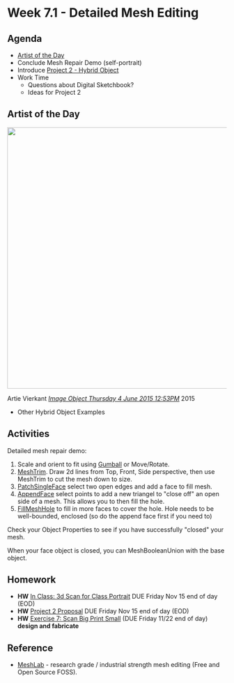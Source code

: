# Week 7.1 - Detailed Mesh Editing

## Agenda
- [Artist of the Day](#artist-of-the-day)
- Conclude Mesh Repair Demo (self-portrait)
- Introduce [Project 2 - Hybrid Object](../projects/project2)
- Work Time
  - Questions about Digital Sketchbook?
  - Ideas for Project 2

## Artist of the Day

<img src="https://whitneymedia.org/assets/artwork/66072/2022_118_vw2_cropped.jpeg" width=600>

Artie Vierkant _[Image Object Thursday 4 June 2015 12:53PM](https://whitney.org/collection/works/66072)_ 2015

- Other Hybrid Object Examples

## Activities
Detailed mesh repair demo:
1. Scale and orient to fit using [Gumball](https://docs.mcneel.com/rhino/8/help/en-us/commands/gumball.htm?Highlight=gumball) or Move/Rotate.
2. [MeshTrim](https://docs.mcneel.com/rhino/8/help/en-us/commands/meshtrim.htm?Highlight=MeshTrim). Draw 2d lines from Top, Front, Side perspective, then use MeshTrim to cut the mesh down to size.
3. [PatchSingleFace](https://docs.mcneel.com/rhino/8/help/en-us/commands/patchsingleface.htm?Highlight=patchsingleface) select two open edges and add a face to fill mesh.
4. [AppendFace](https://docs.mcneel.com/rhino/8/help/en-us/commands/3dface.htm#Append) select points to add a new triangel to "close off" an open side of a mesh. This allows you to then fill the hole.
5. [FillMeshHole](https://docs.mcneel.com/rhino/8/help/en-us/commands/fillmeshhole.htm?Highlight=fillmeshhole) to fill in more faces to cover the hole. Hole needs to be well-bounded, enclosed (so do the append face first if you need to)

Check your Object Properties to see if you have successfully "closed" your mesh.

When your face object is closed, you can MeshBooleanUnion with the base object.

## Homework
- **HW** [In Class: 3d Scan for Class Portrait](https://canvas.ucsd.edu/courses/60628/assignments/872324) DUE Friday Nov 15 end of day (EOD)
- **HW** [Project 2 Proposal](../projects/project2.md#proposal) DUE Friday Nov 15 end of day (EOD)
- **HW** [Exercise 7: Scan Big Print Small](../exercises/ex7.md) (DUE Friday 11/22 end of day) **design and fabricate**

## Reference
- [MeshLab](https://www.meshlab.net/) - research grade / industrial strength mesh editing (Free and Open Source FOSS).
